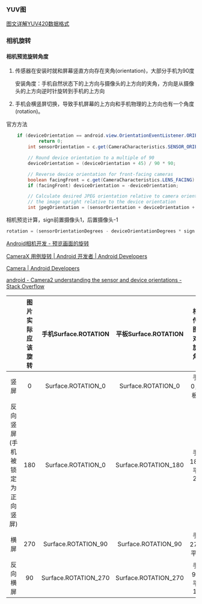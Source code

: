 ### YUV图

[图文详解YUV420数据格式](https://www.cnblogs.com/azraelly/archive/2013/01/01/2841269.html)



### 相机旋转

#### 相机预览旋转角度

1. 传感器在安装时就和屏幕竖直方向存在夹角(orientation)，大部分手机为90度

   安装角度：手机自然状态下的上方向与摄像头的上方向的夹角，方向是从摄像头的上方向逆时针旋转到手机的上方向

2. 手机会横竖屏切换，导致手机屏幕的上方向和手机物理的上方向也有一个角度(rotation)。

官方方法

```java
 	if (deviceOrientation == android.view.OrientationEventListener.ORIENTATION_UNKNOWN)
            return 0;
        int sensorOrientation = c.get(CameraCharacteristics.SENSOR_ORIENTATION);

        // Round device orientation to a multiple of 90
        deviceOrientation = (deviceOrientation + 45) / 90 * 90;

        // Reverse device orientation for front-facing cameras
        boolean facingFront = c.get(CameraCharacteristics.LENS_FACING) == CameraCharacteristics.LENS_FACING_FRONT;
        if (facingFront) deviceOrientation = -deviceOrientation;

        // Calculate desired JPEG orientation relative to camera orientation to make
        // the image upright relative to the device orientation
        int jpegOrientation = (sensorOrientation + deviceOrientation + 360) % 360;
```

相机预览计算，sign前置摄像头1，后置摄像头-1

```java
rotation = (sensorOrientationDegrees - deviceOrientationDegrees * sign + 360) % 360
```

[Android相机开发 - 预览画面的旋转](https://zhuanlan.zhihu.com/p/110944780)

[CameraX 用例旋转  | Android 开发者  | Android Developers](https://developer.android.com/training/camerax/orientation-rotation?hl=zh-cn)

[Camera  | Android Developers](https://developer.android.com/reference/android/hardware/Camera#setDisplayOrientation(int))

[android - Camera2 understanding the sensor and device orientations - Stack Overflow](https://stackoverflow.com/questions/48406497/camera2-understanding-the-sensor-and-device-orientations)



 

|                                     | 图片实际应该旋转 | 手机Surface.ROTATION | 平板Surface.ROTATION | 相机传递图片对应旋转角度 |
| :---------------------------------: | :--------------: | :------------------: | :------------------: | :----------------------: |
|                竖屏                 |        0         |  Surface.ROTATION_0  |  Surface.ROTATION_0  |      手机0，平板90       |
| 反向竖屏<br/>(手机被锁定为正向竖屏) |       180        |  Surface.ROTATION_0  | Surface.ROTATION_180 |     手机180，平板270     |
|                横屏                 |       270        | Surface.ROTATION_90  | Surface.ROTATION_90  |      手机270，平板0      |
|              反向横屏               |        90        | Surface.ROTATION_270 | Surface.ROTATION_270 |     手机90，平板180      |

